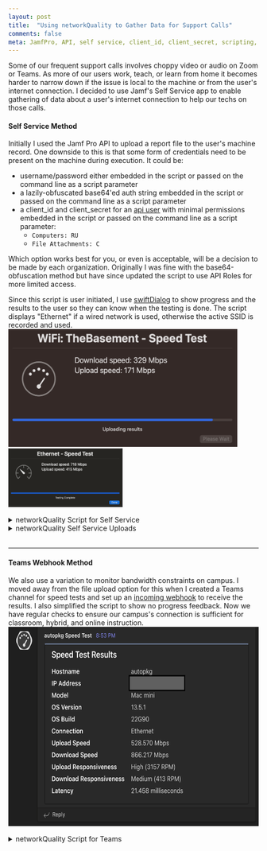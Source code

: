 ```yaml
---
layout: post
title:  "Using networkQuality to Gather Data for Support Calls"
comments: false
meta: JamfPro, API, self service, client_id, client_secret, scripting, networkQuality
---
```



Some of our frequent support calls involves choppy video or audio on Zoom or Teams. As more of our users work, teach, or learn from home it becomes harder to narrow down if the issue is local to the machine or from the user's internet connection. I decided to use Jamf's Self Service app to enable gathering of data about a user's internet connection to help our techs on those calls.

#### Self Service Method

Initially I used the Jamf Pro API to upload a report file to the user's machine record. One downside to this is that some form of credentials need to be present on the machine during execution. It could be: 
- username/password either embedded in the script or passed on the command line as a script parameter
- a lazily-obfuscated base64'ed auth string embedded in the script or passed on the command line as a script parameter
- a client_id and client_secret for an [api user](https://lazymacadmin.github.io/2023/09/04/obtaining-a-bearer-token-with-api-roles-with-jamf.html) with minimal permissions embedded in the script or passed on the command line as a script parameter:
    - `Computers: RU` 
    - `File Attachments: C`

Which option works best for you, or even is acceptable, will be a decision to be made by each organization. Originally I was fine with the base64-obfuscation method but have since updated the script to use API Roles for more limited access.

Since this script is user initiated, I use [swiftDialog](https://swiftdialog.app/) to show progress and the results to the user so they can know when the testing is done. The script displays "Ethernet" if a wired network is used, otherwise the active SSID is recorded and used.<br>
<img src="/assets/images/uploading_results.png" width="461" height="237" class="responsive" alt="Uploading results screenshot" ><br>
<img src="/assets/images/testing_done.png" width="230" height="118" class="responsive" alt="Testing complete screenshot">
<br>
<details><summary markdown="span"> networkQuality Script for Self Service </summary>{% gist 4a2d0ec01be5c1f911b926c9ec666f9e %}</details>
<details><summary markdown="span"> networkQuality Self Service Uploads </summary>{% gist 3d43134a00b5d89c27f309f91ce76b36 %}</details>
<br/>

---
#### Teams Webhook Method

We also use a variation to monitor bandwidth constraints on campus. I moved away from the file upload option for this when I created a Teams channel for speed tests and set up an [incoming webhook](https://learn.microsoft.com/en-us/microsoftteams/platform/webhooks-and-connectors/how-to/add-incoming-webhook?tabs=dotnet) to receive the results.  I also simplified the script to show no progress feedback. Now we have regular checks to ensure our campus's connection is sufficient for classroom, hybrid, and online instruction.<br>
<img src="/assets/images/webhook_results.png" height="401" width="614" class="responsive"><br>
<details><summary markdown="span"> networkQuality Script for Teams </summary>{% gist 7ed223e219836a39732263abf160d5c3 %}</details>

